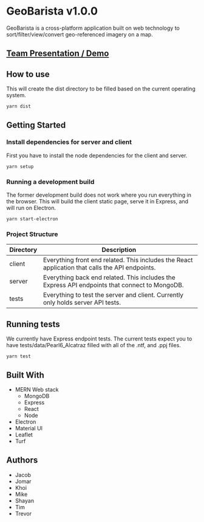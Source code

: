 
# GeoBarista v1.0.0

GeoBarista is a cross-platform application built on web technology to sort/filter/view/convert geo-referenced imagery on a map. 

## [Team Presentation / Demo](https://www.youtube.com/watch?v=XQ9gt5smfOg&list=PL8UcQG2HIo47ipmo-apJVxOnvWq10RnF8&index=8&t=0s)


## How to use

This will create the dist directory to be filled based on the current operating system.

```
yarn dist
```

## Getting Started

### Install dependencies for server and client

First you have to install the node dependencies for the client and server.

```
yarn setup
```

### Running a development build

The former development build does not work where you run everything in the browser. This will build the client static page, serve it in Express, and will run on Electron.

```
yarn start-electron
```

### Project Structure

| Directory | Description                                                                                     |
|-----------|-------------------------------------------------------------------------------------------------|
| client    | Everything front end related. This includes the React application that calls the API endpoints. |
| server    | Everything back end related. This includes the Express API endpoints that connect to MongoDB.   |
| tests     | Everything to test the server and client. Currently only holds server API tests.                |

## Running tests

We currently have Express endpoint tests. The current tests expect you to have tests/data/Pearl6_Alcatraz filled with all of the .ntf, and .ppj files.

```
yarn test
```


## Built With

- MERN Web stack
	- MongoDB
	- Express
	- React
	- Node
- Electron
- Material UI
- Leaflet
- Turf

## Authors

- Jacob
- Jomar
- Khoi
- Mike
- Shayan
- Tim
- Trevor
